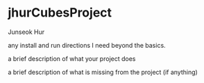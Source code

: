 # jhurCubesProject

Junseok Hur

any install and run directions I need beyond the basics.

a brief description of what your project does

a brief description of what is missing from the project (if anything)
